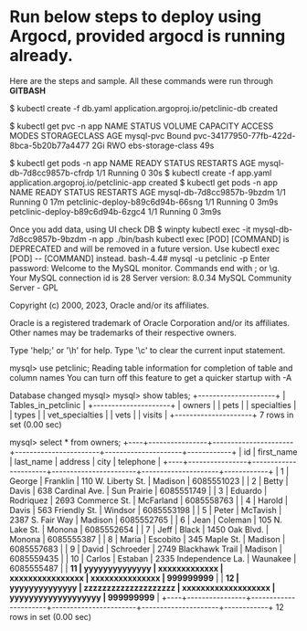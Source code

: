 # Run below steps to deploy using Argocd, provided argocd is running already.

Here are the steps and sample. All these commands were run through **GITBASH**

$ kubectl create -f db.yaml
application.argoproj.io/petclinic-db created

$ kubectl get pvc -n app
NAME        STATUS   VOLUME                                     CAPACITY   ACCESS MODES   STORAGECLASS        AGE
mysql-pvc   Bound    pvc-34177950-77fb-422d-8bca-5b20b77a4477   2Gi        RWO            ebs-storage-class   49s

$ kubectl get pods -n app
NAME                        READY   STATUS    RESTARTS   AGE
mysql-db-7d8cc9857b-cfrdp   1/1     Running   0          30s
$ kubectl create -f app.yaml
application.argoproj.io/petclinic-app created
$ kubectl get pods -n app
NAME                               READY   STATUS    RESTARTS   AGE
mysql-db-7d8cc9857b-9bzdm          1/1     Running   0          17m
petclinic-deploy-b89c6d94b-66sng   1/1     Running   0          3m9s
petclinic-deploy-b89c6d94b-6zgc4   1/1     Running   0          3m9s

Once you add data, using UI check DB
$ winpty kubectl exec -it mysql-db-7d8cc9857b-9bzdm -n app ./bin/bash
kubectl exec [POD] [COMMAND] is DEPRECATED and will be removed in a future version. Use kubectl exec [POD] -- [COMMAND] instead.
bash-4.4# mysql -u petclinic -p
Enter password:
Welcome to the MySQL monitor.  Commands end with ; or \g.
Your MySQL connection id is 28
Server version: 8.0.34 MySQL Community Server - GPL

Copyright (c) 2000, 2023, Oracle and/or its affiliates.

Oracle is a registered trademark of Oracle Corporation and/or its
affiliates. Other names may be trademarks of their respective
owners.

Type 'help;' or '\h' for help. Type '\c' to clear the current input statement.

mysql> use petclinic;
Reading table information for completion of table and column names
You can turn off this feature to get a quicker startup with -A

Database changed
mysql>
mysql> show tables;
+---------------------+
| Tables_in_petclinic |
+---------------------+
| owners              |
| pets                |
| specialties         |
| types               |
| vet_specialties     |
| vets                |
| visits              |
+---------------------+
7 rows in set (0.00 sec)

mysql> select * from owners;
+----+----------------+----------------------+-----------------------+---------------------+------------+
| id | first_name     | last_name            | address               | city                | telephone  |
+----+----------------+----------------------+-----------------------+---------------------+------------+
|  1 | George         | Franklin             | 110 W. Liberty St.    | Madison             | 6085551023 |
|  2 | Betty          | Davis                | 638 Cardinal Ave.     | Sun Prairie         | 6085551749 |
|  3 | Eduardo        | Rodriquez            | 2693 Commerce St.     | McFarland           | 6085558763 |
|  4 | Harold         | Davis                | 563 Friendly St.      | Windsor             | 6085553198 |
|  5 | Peter          | McTavish             | 2387 S. Fair Way      | Madison             | 6085552765 |
|  6 | Jean           | Coleman              | 105 N. Lake St.       | Monona              | 6085552654 |
|  7 | Jeff           | Black                | 1450 Oak Blvd.        | Monona              | 6085555387 |
|  8 | Maria          | Escobito             | 345 Maple St.         | Madison             | 6085557683 |
|  9 | David          | Schroeder            | 2749 Blackhawk Trail  | Madison             | 6085559435 |
| 10 | Carlos         | Estaban              | 2335 Independence La. | Waunakee            | 6085555487 |
| **11 | yyyyyyyyyyyyyy | xxxxxxxxxxxxx        | xxxxxxxxxxxxxxxx      | xxxxxxxxxxxxxxx     | 999999999**  |
| **12 | yyyyyyyyyyyyyy | zzzzzzzzzzzzzzzzzzzz | xxxxxxxxxxxxxxxxxxx   | yyyyyyyyyyyyyyyyyyy | 999999999**  |
+----+----------------+----------------------+-----------------------+---------------------+------------+
12 rows in set (0.00 sec)
